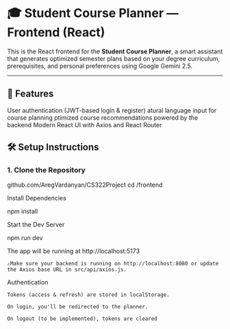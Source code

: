 # 🎓 Student Course Planner — Frontend (React)

This is the React frontend for the **Student Course Planner**, a smart assistant that generates optimized semester plans based on your degree curriculum, prerequisites, and personal preferences using Google Gemini 2.5.

---

## 🚀 Features

User authentication (JWT-based login & register)
atural language input for course planning
ptimized course recommendations powered by the backend 
Modern React UI with Axios and React Router


## 🛠️ Setup Instructions

### 1. Clone the Repository


github.com/AregVardanyan/CS322Project
cd  /frontend

Install Dependencies

npm install

Start the Dev Server

npm run dev

The app will be running at http://localhost:5173

    ⚠Make sure your backend is running on http://localhost:8080 or update the Axios base URL in src/api/axios.js.

 Authentication

    Tokens (access & refresh) are stored in localStorage.

    On login, you'll be redirected to the planner.

    On logout (to be implemented), tokens are cleared
